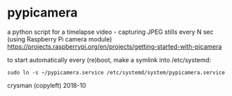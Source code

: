 # pypicamera
a python script for a timelapse video - capturing JPEG stills every N sec
(using Raspberry Pi camera module) https://projects.raspberrypi.org/en/projects/getting-started-with-picamera

to start automatically every (re)boot, make a symlink into /etc/systemd:

    sudo ln -s ~/pypicamera.service /etc/systemd/system/pypicamera.service

crysman (copyleft) 2018-10
